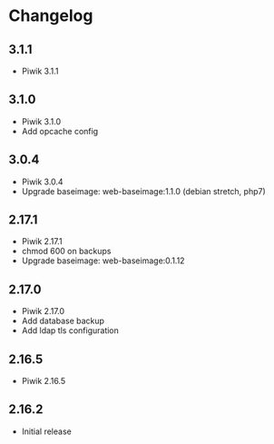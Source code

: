 # Changelog

## 3.1.1
  - Piwik 3.1.1

## 3.1.0
  - Piwik 3.1.0
  - Add opcache config

## 3.0.4
  - Piwik 3.0.4
  - Upgrade baseimage: web-baseimage:1.1.0 (debian stretch, php7)

## 2.17.1
  - Piwik 2.17.1
  - chmod 600 on backups
  - Upgrade baseimage: web-baseimage:0.1.12

## 2.17.0
  - Piwik 2.17.0
  - Add database backup
  - Add ldap tls configuration

## 2.16.5
  - Piwik 2.16.5

## 2.16.2
  - Initial release
